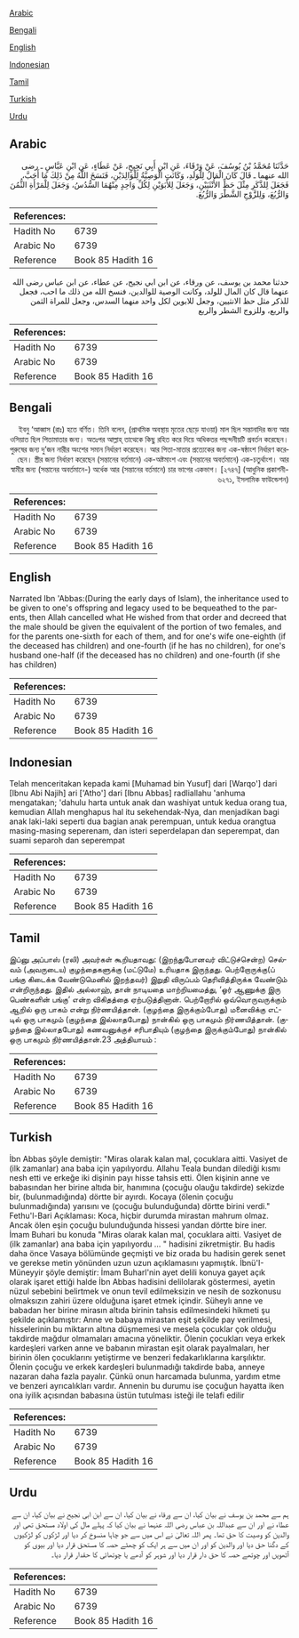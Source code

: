 [Arabic](#arabic)

[Bengali](#bengali)

[English](#english)

[Indonesian](#indonesian)

[Tamil](#tamil)

[Turkish](#turkish)

[Urdu](#urdu)

## Arabic


<div dir="rtl" lang="ar" style={{fontSize:'larger',backgroundColor:'#f8f9fa',padding:20}}>
حَدَّثَنَا مُحَمَّدُ بْنُ يُوسُفَ، عَنْ وَرْقَاءَ، عَنِ ابْنِ أَبِي نَجِيحٍ، عَنْ عَطَاءٍ، عَنِ ابْنِ عَبَّاسٍ ـ رضى الله عنهما ـ قَالَ كَانَ الْمَالُ لِلْوَلَدِ، وَكَانَتِ الْوَصِيَّةُ لِلْوَالِدَيْنِ، فَنَسَخَ اللَّهُ مِنْ ذَلِكَ مَا أَحَبَّ، فَجَعَلَ لِلذَّكَرِ مِثْلَ حَظِّ الأُنْثَيَيْنِ، وَجَعَلَ لِلأَبَوَيْنِ لِكُلِّ وَاحِدٍ مِنْهُمَا السُّدُسُ، وَجَعَلَ لِلْمَرْأَةِ الثُّمُنَ وَالرُّبُعَ، وَلِلزَّوْجِ الشَّطْرَ وَالرُّبُعَ‏.‏
</div>
<div style={{backgroundColor:'#f8f9fa',padding:20, marginBottom: 10}}><table> <thead> <tr> <th>References:</th> <th></th> </tr> </thead> <tbody><tr><td>Hadith No</td><td>6739</td></tr><tr><td>Arabic No</td><td>6739</td></tr><tr><td>Reference</td><td>Book 85 Hadith 16</td></tr></tbody></table></div>


<div dir="rtl" lang="ar" style={{fontSize:'larger',backgroundColor:'#f8f9fa',padding:20}}>
حدثنا محمد بن يوسف، عن ورقاء، عن ابن ابي نجيح، عن عطاء، عن ابن عباس رضى الله عنهما قال كان المال للولد، وكانت الوصية للوالدين، فنسخ الله من ذلك ما احب، فجعل للذكر مثل حظ الانثيين، وجعل للابوين لكل واحد منهما السدس، وجعل للمراة الثمن والربع، وللزوج الشطر والربع
</div>
<div style={{backgroundColor:'#f8f9fa',padding:20, marginBottom: 10}}><table> <thead> <tr> <th>References:</th> <th></th> </tr> </thead> <tbody><tr><td>Hadith No</td><td>6739</td></tr><tr><td>Arabic No</td><td>6739</td></tr><tr><td>Reference</td><td>Book 85 Hadith 16</td></tr></tbody></table></div>

## Bengali


<div dir="rtl" lang="bn" style={{fontSize:'larger',backgroundColor:'#f8f9fa',padding:20}}>
ইবনু ‘আব্বাস (রাঃ) হতে বর্ণিত। তিনি বলেন, (প্রাথমিক অবস্থায় মৃতের ছেড়ে যাওয়া) মাল ছিল সন্তানাদির জন্য আর ওসিয়াত ছিল পিতামাতার জন্য। অতঃপর আল্লাহ্ তাত্থেকে কিছু রহিত করে দিয়ে অধিকতর পছন্দনীয়টি প্রবর্তন করেছেন। পুরুষের জন্য দু’জন নারীর অংশের সমান নির্ধারণ করেছেন। আর পিতা-মাতার প্রত্যেকের জন্য এক-ষষ্ঠাংশ নির্ধারণ করেছেন। স্ত্রীর জন্য নির্ধারণ করেছেন (সন্তানের বর্তমানে) এক-অষ্টমাংশ এবং (সন্তানের অবর্তমানে) এক-চতুর্থাংশ। আর স্বামীর জন্য (সন্তানের অবর্তমানে-) অর্ধেক আর (সন্তানের বর্তমানে) চার ভাগের একভাগ। [২৭৪৭] (আধুনিক প্রকাশনী- ৬২৭১, ইসলামিক ফাউন্ডেশন)
</div>
<div style={{backgroundColor:'#f8f9fa',padding:20, marginBottom: 10}}><table> <thead> <tr> <th>References:</th> <th></th> </tr> </thead> <tbody><tr><td>Hadith No</td><td>6739</td></tr><tr><td>Arabic No</td><td>6739</td></tr><tr><td>Reference</td><td>Book 85 Hadith 16</td></tr></tbody></table></div>

## English


<div dir="ltr" lang="en" style={{fontSize:'larger',backgroundColor:'#f8f9fa',padding:20}}>
Narrated Ibn 'Abbas:(During the early days of Islam), the inheritance used to be given to one's offspring and legacy used to be bequeathed to the parents, then Allah cancelled what He wished from that order and decreed that the male should be given the equivalent of the portion of two females, and for the parents one-sixth for each of them, and for one's wife one-eighth (if the deceased has children) and one-fourth (if he has no children), for one's husband one-half (if the deceased has no children) and one-fourth (if she has children)
</div>
<div style={{backgroundColor:'#f8f9fa',padding:20, marginBottom: 10}}><table> <thead> <tr> <th>References:</th> <th></th> </tr> </thead> <tbody><tr><td>Hadith No</td><td>6739</td></tr><tr><td>Arabic No</td><td>6739</td></tr><tr><td>Reference</td><td>Book 85 Hadith 16</td></tr></tbody></table></div>

## Indonesian


<div dir="ltr" lang="id" style={{fontSize:'larger',backgroundColor:'#f8f9fa',padding:20}}>
Telah menceritakan kepada kami [Muhamad bin Yusuf] dari [Warqo'] dari [Ibnu Abi Najih] ari ['Atho'] dari [Ibnu Abbas] radliallahu 'anhuma mengatakan; 'dahulu harta untuk anak dan washiyat untuk kedua orang tua, kemudian Allah menghapus hal itu sekehendak-Nya, dan menjadikan bagi anak laki-laki seperti dua bagian anak perempuan, untuk kedua orangtua masing-masing seperenam, dan isteri seperdelapan dan seperempat, dan suami separoh dan seperempat
</div>
<div style={{backgroundColor:'#f8f9fa',padding:20, marginBottom: 10}}><table> <thead> <tr> <th>References:</th> <th></th> </tr> </thead> <tbody><tr><td>Hadith No</td><td>6739</td></tr><tr><td>Arabic No</td><td>6739</td></tr><tr><td>Reference</td><td>Book 85 Hadith 16</td></tr></tbody></table></div>

## Tamil


<div dir="ltr" lang="ta" style={{fontSize:'larger',backgroundColor:'#f8f9fa',padding:20}}>
இப்னு அப்பாஸ் (ரலி) அவர்கள் கூறியதாவது: (இறந்துபோனவர் விட்டுச்சென்ற) செல்வம் (அவருடைய) குழந்தைகளுக்கு (மட்டுமே) உரியதாக இருந்தது. பெற்றோருக்கு(ப் பங்கு கிடைக்க வேண்டுமெனில் இறந்தவர்) இறுதி விருப்பம் தெரிவித்திருக்க வேண்டும் என்றிருந்தது. இதில் அல்லாஹ், தான் நாடியதை மாற்றியமைத்து, ‘ஓர் ஆணுக்கு இரு பெண்களின் பங்கு’ என்ற விகிதத்தை ஏற்படுத்தினான். பெற்றோரில் ஒவ்வொருவருக்கும் ஆறில் ஒரு பாகம் என்று நிர்ணயித்தான். (குழந்தை இருக்கும்போது) மனைவிக்கு எட்டில் ஒரு பாகமும் (குழந்தை இல்லாதபோது) நான்கில் ஒரு பாகமும் நிர்ணயித்தான். (குழந்தை இல்லாதபோது) கணவனுக்குச் சரிபாதியும் (குழந்தை இருக்கும்போது) நான்கில் ஒரு பாகமும் நிர்ணயித்தான்.23 அத்தியாயம் :
</div>
<div style={{backgroundColor:'#f8f9fa',padding:20, marginBottom: 10}}><table> <thead> <tr> <th>References:</th> <th></th> </tr> </thead> <tbody><tr><td>Hadith No</td><td>6739</td></tr><tr><td>Arabic No</td><td>6739</td></tr><tr><td>Reference</td><td>Book 85 Hadith 16</td></tr></tbody></table></div>

## Turkish


<div dir="ltr" lang="tr" style={{fontSize:'larger',backgroundColor:'#f8f9fa',padding:20}}>
İbn Abbas şöyle demiştir: "Miras olarak kalan mal, çocuklara aitti. Vasiyet de (ilk zamanlar) ana baba için yapılıyordu. Allahu Teala bundan dilediği kısmı nesh etti ve erkeğe iki dişinin payı hisse tahsis etti. Ölen kişinin anne ve babasından her birine altıda bir, hanımına (çocuğu olauğu takdirde) sekizde bir, (bulunmadığında) dörtte bir ayırdı. Kocaya (ölenin çocuğu bulunmadığında) yarısını ve (çocuğu bulunduğunda) dörtte birini verdi." Fethu'l-Bari Açıklaması: Koca, hiçbir durumda mirastan mahrum olmaz. Ancak ölen eşin çocuğu bulunduğunda hissesi yandan dörtte bire iner. İmam Buhari bu konuda "Miras olarak kalan mal, çocuklara aitti. Vasiyet de (ilk zamanlar) ana baba için yapılıyordu ... " hadisini zikretmiştir. Bu hadis daha önce Vasaya bölümünde geçmişti ve biz orada bu hadisin gerek senet ve gerekse metin yönünden uzun uzun açıklamasını yapmıştık. İbnü'I-Müneyyir şöyle demiştir: İmam Buharl'nin ayet delili konuya gayet açık olarak işaret ettiği halde İbn Abbas hadisini delilolarak göstermesi, ayetin nüzul sebebini belirtmek ve onun tevil edilmeksizin ve nesih de sozkonusu olmaksızın zahiri üzere olduğuna işaret etmek içindir. Süheylı anne ve babadan her birine mirasın altıda birinin tahsis edilmesindeki hikmeti şu şekilde açıklamıştır: Anne ve babaya mirastan eşit şekilde pay verilmesi, hisselerinin bu miktarın altına düşmemesi ve mesela çocuklar çok olduğu takdirde mağdur olmamaları amacına yöneliktir. Ölenin çocukları veya erkek kardeşleri varken anne ve babanın mirastan eşit olarak payalmaları, her birinin ölen çocuklarını yetiştirme ve benzeri fedakarlıklarına karşılıktır. Ölenin çocuğu ve erkek kardeşleri bulunmadığı takdirde baba, anneye nazaran daha fazla payalır. Çünkü onun harcamada bulunma, yardım etme ve benzeri ayrıcalıkları vardır. Annenin bu durumu ise çocuğun hayatta iken ona iyilik açısından babasına üstün tutulması isteği ile telafi edilir
</div>
<div style={{backgroundColor:'#f8f9fa',padding:20, marginBottom: 10}}><table> <thead> <tr> <th>References:</th> <th></th> </tr> </thead> <tbody><tr><td>Hadith No</td><td>6739</td></tr><tr><td>Arabic No</td><td>6739</td></tr><tr><td>Reference</td><td>Book 85 Hadith 16</td></tr></tbody></table></div>

## Urdu


<div dir="rtl" lang="ur" style={{fontSize:'larger',backgroundColor:'#f8f9fa',padding:20}}>
ہم سے محمد بن یوسف نے بیان کیا، ان سے ورقاء نے بیان کیا، ان سے ابن ابی نجیح نے بیان کیا، ان سے عطاء نے اور ان سے عبداللہ بن عباس رضی اللہ عنہما نے بیان کیا کہ پہلے مال کی اولاد مستحق تھی اور والدین کو وصیت کا حق تھا۔ پھر اللہ تعالیٰ نے اس میں سے جو چاہا منسوخ کر دیا اور لڑکوں کو لڑکیوں کے دگنا حق دیا اور والدین کو اور ان میں سے ہر ایک کو چھٹے حصہ کا مستحق قرار دیا اور بیوی کو آٹھویں اور چوتھے حصہ کا حق دار قرار دیا اور شوہر کو آدھے یا چوتھائی کا حقدار قرار دیا۔
</div>
<div style={{backgroundColor:'#f8f9fa',padding:20, marginBottom: 10}}><table> <thead> <tr> <th>References:</th> <th></th> </tr> </thead> <tbody><tr><td>Hadith No</td><td>6739</td></tr><tr><td>Arabic No</td><td>6739</td></tr><tr><td>Reference</td><td>Book 85 Hadith 16</td></tr></tbody></table></div>